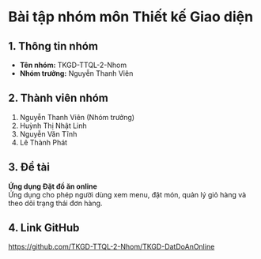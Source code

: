 # Bài tập nhóm môn Thiết kế Giao diện
## 1. Thông tin nhóm
- **Tên nhóm:** TKGD-TTQL-2-Nhom  
- **Nhóm trưởng:** Nguyễn Thanh Viên 
## 2. Thành viên nhóm
1. Nguyễn Thanh Viên (Nhóm trưởng)  
2. Huỳnh Thị Nhật Linh 
3. Nguyễn Văn Tĩnh 
4. Lê Thành Phát
## 3. Đề tài
**Ứng dụng Đặt đồ ăn online**  
Ứng dụng cho phép người dùng xem menu, đặt món, quản lý giỏ hàng và theo dõi trạng thái đơn hàng.
## 4. Link GitHub
https://github.com/TKGD-TTQL-2-Nhom/TKGD-DatDoAnOnline

